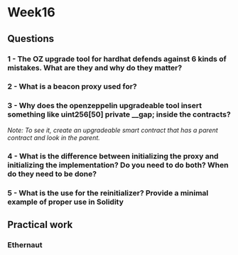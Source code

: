 # Week16


## Questions

### 1 - The OZ upgrade tool for hardhat defends against 6 kinds of mistakes. What are they and why do they matter?


### 2 - What is a beacon proxy used for?



### 3 - Why does the openzeppelin upgradeable tool insert something like uint256[50] private __gap; inside the contracts? 
*Note: To see it, create an upgradeable smart contract that has a parent contract and look in the parent.*


### 4 - What is the difference between initializing the proxy and initializing the implementation? Do you need to do both? When do they need to be done?



### 5 - What is the use for the reinitializer? Provide a minimal example of proper use in Solidity


## Practical work

### Ethernaut 
